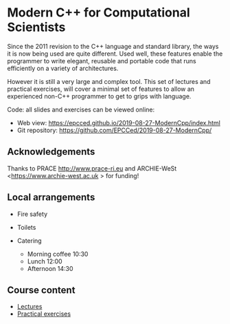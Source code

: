 # Modern C++ for Computational Scientists

Since the 2011 revision to the C++ language and standard library, the
ways it is now being used are quite different. Used well, these
features enable the programmer to write elegant, reusable and portable
code that runs efficiently on a variety of architectures.

However it is still a very large and complex tool. This set of
lectures and practical exercises, will cover a minimal set of features
to allow an experienced non-C++ programmer to get to grips with
language.

Code: all slides and exercises can be viewed online:
- Web view: <https://epcced.github.io/2019-08-27-ModernCpp/index.html>
- Git repository: <https://github.com/EPCCed/2019-08-27-ModernCpp/>

## Acknowledgements

Thanks to PRACE <http://www.prace-ri.eu> and ARCHIE-WeSt
<https://www.archie-west.ac.uk > for funding!


## Local arrangements

- Fire safety

- Toilets

- Catering
  - Morning coffee 10:30
  - Lunch 12:00
  - Afternoon 14:30


## Course content

* [Lectures](lectures/)
* [Practical exercises](exercises/)

